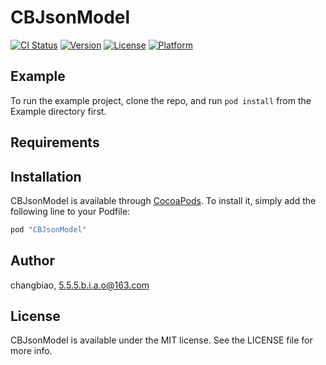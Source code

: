 # CBJsonModel

[![CI Status](http://img.shields.io/travis/changbiao/CBJsonModel.svg?style=flat)](https://travis-ci.org/changbiao/CBJsonModel)
[![Version](https://img.shields.io/cocoapods/v/CBJsonModel.svg?style=flat)](http://cocoapods.org/pods/CBJsonModel)
[![License](https://img.shields.io/cocoapods/l/CBJsonModel.svg?style=flat)](http://cocoapods.org/pods/CBJsonModel)
[![Platform](https://img.shields.io/cocoapods/p/CBJsonModel.svg?style=flat)](http://cocoapods.org/pods/CBJsonModel)

## Example

To run the example project, clone the repo, and run `pod install` from the Example directory first.

## Requirements

## Installation

CBJsonModel is available through [CocoaPods](http://cocoapods.org). To install
it, simply add the following line to your Podfile:

```ruby
pod "CBJsonModel"
```

## Author

changbiao, 5.5.5.b.i.a.o@163.com

## License

CBJsonModel is available under the MIT license. See the LICENSE file for more info.
